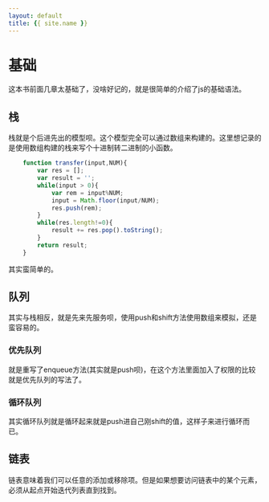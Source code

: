 ```yaml
---
layout: default
title: {{ site.name }}
---
```

# 基础
这本书前面几章太基础了，没啥好记的，就是很简单的介绍了js的基础语法。

## 栈
栈就是个后进先出的模型呗。这个模型完全可以通过数组来构建的。这里想记录的是使用数组构建的栈来写个十进制转二进制的小函数。

```javascript
    function transfer(input,NUM){
        var res = [];
        var result = '';
        while(input > 0){
            var rem = input%NUM;
            input = Math.floor(input/NUM);
            res.push(rem);
        }
        while(res.length!=0){
            result += res.pop().toString();
        }
        return result;
    }
```

其实蛮简单的。

## 队列
其实与栈相反，就是先来先服务呗，使用push和shift方法使用数组来模拟，还是蛮容易的。

### 优先队列
就是重写了enqueue方法(其实就是push呗)，在这个方法里面加入了权限的比较就是优先队列的写法了。

### 循环队列
其实循环队列就是循环起来就是push进自己刚shift的值，这样子来进行循环而已。

## 链表
链表意味着我们可以任意的添加或移除项。但是如果想要访问链表中的某个元素，必须从起点开始迭代列表直到找到。
